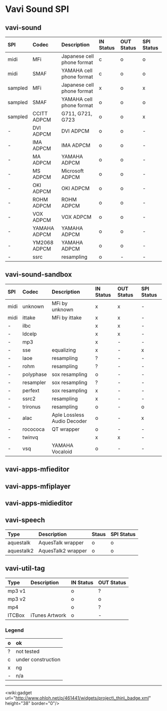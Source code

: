 # Vavi Sound SPI #

## vavi-sound ##

| **SPI** |  **Codec** |  **Description** | **IN Status** | **OUT Status** | **SPI Status** |
|:--------|:-----------|:-----------------|:--------------|:---------------|:---------------|
| midi    | MFi        | Japanese cell phone format |  c            | o              | o              |
| midi    | SMAF       | YAMAHA cell phone format | c             | o              | o              |
| sampled | MFi        | Japanese cell phone format |  x            | o              | x              |
| sampled | SMAF       | YAMAHA cell phone format | o             | o              | o              |
| sampled | CCITT ADPCM | G711, G721, G723 | o             | o              | x              |
| -       | DVI ADPCM  | DVI ADPCM        | o             | o              | -              |
| -       | IMA ADPCM  | IMA ADPCM        | o             | o              | -              |
| -       | MA ADPCM   | YAMAHA ADPCM     | o             | o              | -              |
| -       | MS ADPCM   | Microsoft ADPCM  | o             | o              | -              |
| -       | OKI ADPCM  | OKI ADPCM        | o             | o              | -              |
| -       | ROHM ADPCM | ROHM ADPCM       | o             | o              | -              |
| -       | VOX ADPCM  | VOX ADPCM        | o             | o              | -              |
| -       | YAMAHA ADPCM | YAMAHA ADPCM     | o             | o              | -              |
| -       | YM2068 ADPCM | YAMAHA ADPCM     | o             | o              | -              |
| -       | ssrc       | resampling       | o             | -              | -              |

## vavi-sound-sandbox ##

| **SPI** |  **Codec** |  **Description** | **IN Status** | **OUT Status** | **SPI Status** |
|:--------|:-----------|:-----------------|:--------------|:---------------|:---------------|
| midi    | unknown    | MFi by unknown   | x             | x              | -              |
| midi    | ittake     | MFi by ittake    | x             | x              | -              |
| -       | ilbc       |                  | x             | x              | -              |
| -       | ldcelp     |                  | x             | x              | -              |
| -       | mp3        |                  | x             | -              | -              |
| -       | sse        | equalizing       | x             | -              | x              |
| -       | laoe       | resampling       | ?             | -              | -              |
| -       | rohm       | resampling       | ?             | -              | -              |
| -       | polyphase  | sox resampling   | o             | -              | -              |
| -       | resampler  | sox resampling   | ?             | -              | -              |
| -       | perfext    | sox resampling   | x             | -              | -              |
| -       | ssrc2      | resampling       | x             | -              | -              |
| -       | trironus   | resampling       | o             | -              | o              |
| -       | alac       | Aple Lossless Audio Decoder | o             | -              | x              |
| -       | rocococa   | QT wrapper       | o             | -              | -              |
| -       | twinvq     |                  | x             | x              | -              |
| -       | vsq        | YAMAHA Vocaloid  | o             | -              | -              |

## vavi-apps-mfieditor ##
## vavi-apps-mfiplayer ##
## vavi-apps-midieditor ##

## vavi-speech ##

| **Type** | **Description** | **Staus** | **SPI Status** |
|:---------|:----------------|:----------|:---------------|
| aquestalk | AquesTalk wrapper | o         |  o             |
| aquestalk2 | AquesTalk2 wrapper | o         | o              |

## vavi-util-tag ##

| **Type** | **Description** | **IN Status** | **OUT Status** |
|:---------|:----------------|:--------------|:---------------|
| mp3 v1   |                 | o             | ?              |
| mp3 v2   |                 | o             | o              |
| mp4      |                 | o             | ?              |
| ITCBox   | iTunes Artwork  | o             | -              |

### Legend ###

| o | ok |
|:--|:---|
| ? | not tested |
| c | under construction |
| x | ng |
| - | n/a |


---

&lt;wiki:gadget url="http://www.ohloh.net/p/461441/widgets/project\_thin\_badge.xml" height="38" border="0"/&gt;